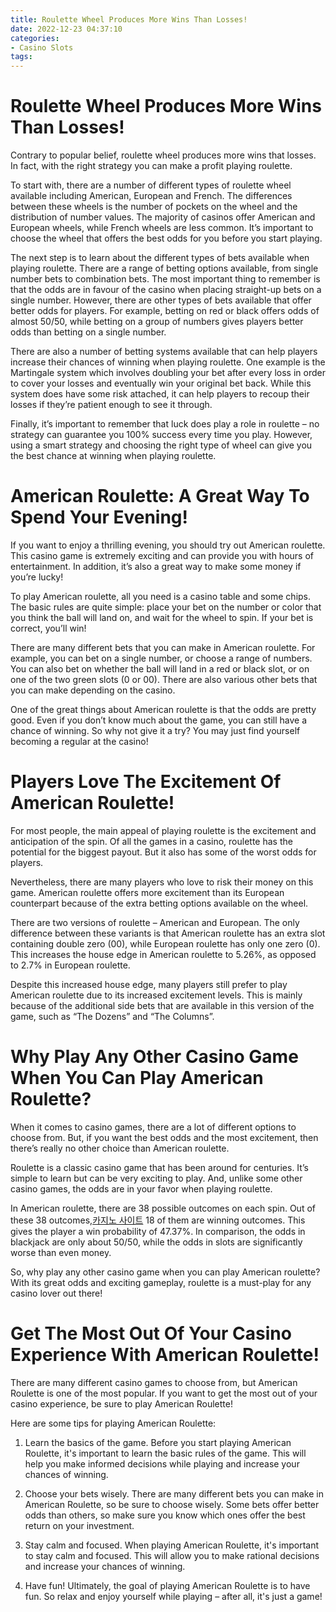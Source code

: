 ```yaml
---
title: Roulette Wheel Produces More Wins Than Losses!
date: 2022-12-23 04:37:10
categories:
- Casino Slots
tags:
---
```



#  Roulette Wheel Produces More Wins Than Losses!

Contrary to popular belief, roulette wheel produces more wins that losses. In fact, with the right strategy you can make a profit playing roulette.

To start with, there are a number of different types of roulette wheel available including American, European and French. The differences between these wheels is the number of pockets on the wheel and the distribution of number values. The majority of casinos offer American and European wheels, while French wheels are less common. It’s important to choose the wheel that offers the best odds for you before you start playing.

The next step is to learn about the different types of bets available when playing roulette. There are a range of betting options available, from single number bets to combination bets. The most important thing to remember is that the odds are in favour of the casino when placing straight-up bets on a single number. However, there are other types of bets available that offer better odds for players. For example, betting on red or black offers odds of almost 50/50, while betting on a group of numbers gives players better odds than betting on a single number.

There are also a number of betting systems available that can help players increase their chances of winning when playing roulette. One example is the Martingale system which involves doubling your bet after every loss in order to cover your losses and eventually win your original bet back. While this system does have some risk attached, it can help players to recoup their losses if they’re patient enough to see it through.

Finally, it’s important to remember that luck does play a role in roulette – no strategy can guarantee you 100% success every time you play. However, using a smart strategy and choosing the right type of wheel can give you the best chance at winning when playing roulette.

#  American Roulette: A Great Way To Spend Your Evening!

If you want to enjoy a thrilling evening, you should try out American roulette. This casino game is extremely exciting and can provide you with hours of entertainment. In addition, it’s also a great way to make some money if you’re lucky!

To play American roulette, all you need is a casino table and some chips. The basic rules are quite simple: place your bet on the number or color that you think the ball will land on, and wait for the wheel to spin. If your bet is correct, you’ll win!

There are many different bets that you can make in American roulette. For example, you can bet on a single number, or choose a range of numbers. You can also bet on whether the ball will land in a red or black slot, or on one of the two green slots (0 or 00). There are also various other bets that you can make depending on the casino.

One of the great things about American roulette is that the odds are pretty good. Even if you don’t know much about the game, you can still have a chance of winning. So why not give it a try? You may just find yourself becoming a regular at the casino!

#  Players Love The Excitement Of American Roulette!

For most people, the main appeal of playing roulette is the excitement and anticipation of the spin. Of all the games in a casino, roulette has the potential for the biggest payout. But it also has some of the worst odds for players.

Nevertheless, there are many players who love to risk their money on this game. American roulette offers more excitement than its European counterpart because of the extra betting options available on the wheel.

There are two versions of roulette – American and European. The only difference between these variants is that American roulette has an extra slot containing double zero (00), while European roulette has only one zero (0). This increases the house edge in American roulette to 5.26%, as opposed to 2.7% in European roulette.

Despite this increased house edge, many players still prefer to play American roulette due to its increased excitement levels. This is mainly because of the additional side bets that are available in this version of the game, such as “The Dozens” and “The Columns”.

#  Why Play Any Other Casino Game When You Can Play American Roulette?

When it comes to casino games, there are a lot of different options to choose from. But, if you want the best odds and the most excitement, then there’s really no other choice than American roulette.

Roulette is a classic casino game that has been around for centuries. It’s simple to learn but can be very exciting to play. And, unlike some other casino games, the odds are in your favor when playing roulette.

In American roulette, there are 38 possible outcomes on each spin. Out of these 38 outcomes,[카지노 사이트](https://choegocasino.com/) 18 of them are winning outcomes. This gives the player a win probability of 47.37%. In comparison, the odds in blackjack are only about 50/50, while the odds in slots are significantly worse than even money.

So, why play any other casino game when you can play American roulette? With its great odds and exciting gameplay, roulette is a must-play for any casino lover out there!

#  Get The Most Out Of Your Casino Experience With American Roulette!

There are many different casino games to choose from, but American Roulette is one of the most popular. If you want to get the most out of your casino experience, be sure to play American Roulette!

Here are some tips for playing American Roulette:

1. Learn the basics of the game. Before you start playing American Roulette, it's important to learn the basic rules of the game. This will help you make informed decisions while playing and increase your chances of winning.

2. Choose your bets wisely. There are many different bets you can make in American Roulette, so be sure to choose wisely. Some bets offer better odds than others, so make sure you know which ones offer the best return on your investment.

3. Stay calm and focused. When playing American Roulette, it's important to stay calm and focused. This will allow you to make rational decisions and increase your chances of winning.

4. Have fun! Ultimately, the goal of playing American Roulette is to have fun. So relax and enjoy yourself while playing – after all, it's just a game!